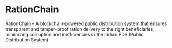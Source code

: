 # RationChain
RationChain – A blockchain-powered public distribution system that ensures transparent and tamper-proof ration delivery to the right beneficiaries, minimizing corruption and inefficiencies in the Indian PDS (Public Distribution System).
